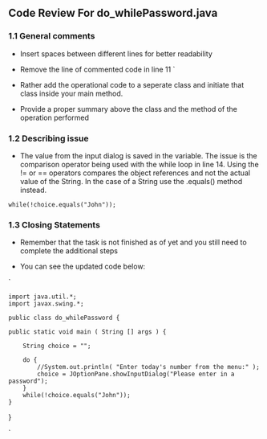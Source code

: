 ## Code Review For do_whilePassword.java

### 1.1 General comments

* Insert spaces between different lines for better readability

* Remove the line of commented code in line 11
`
* Rather add the operational code to a seperate class and initiate that class inside your main method. 

* Provide a proper summary above the class and the method of the operation performed

### 1.2 Describing issue

* The value from the input dialog is saved in the variable. The issue is the comparison operator being used with the while loop in line 14. Using the != or == operators compares the object references and not the actual value of the String. In the case of a String use the .equals() method instead.

`while(!choice.equals("John"));`

### 1.3 Closing Statements

* Remember that the task is not finished as of yet and you still need to complete the additional steps

* You can see the updated code below:

`

    import java.util.*; 
    import javax.swing.*;

    public class do_whilePassword {

    public static void main ( String [] args ) {
        
        String choice = ""; 
        
        do {
            //System.out.println( "Enter today's number from the menu:" );
            choice = JOptionPane.showInputDialog("Please enter in a password");
        }
        while(!choice.equals("John")); 
    } 
}


`